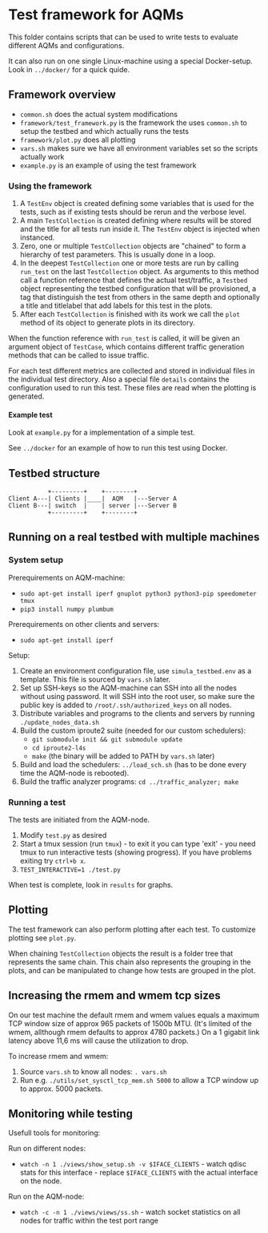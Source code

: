 # Test framework for AQMs

This folder contains scripts that can be used to write tests to evaluate different AQMs and configurations.

It can also run on one single Linux-machine using a special Docker-setup.
Look in `../docker/` for a quick quide.

## Framework overview

* `common.sh` does the actual system modifications
* `framework/test_framework.py` is the framework the uses `common.sh` to
  setup the testbed and which actually runs the tests
* `framework/plot.py` does all plotting
* `vars.sh` makes sure we have all environment variables set so the
  scripts actually work
* `example.py` is an example of using the test framework

### Using the framework

1. A `TestEnv` object is created defining some variables that is used
   for the tests, such as if existing tests should be rerun and the
   verbose level.
2. A main `TestCollection` is created defining where results will be
   stored and the title for all tests run inside it. The `TestEnv`
   object is injected when instanced.
3. Zero, one or multiple `TestCollection` objects are "chained" to form
   a hierarchy of test parameters. This is usually done in a loop.
4. In the deepest `TestCollection` one or more tests are run by calling
   `run_test` on the last `TestCollection` object. As arguments to this
   method call a function reference that defines the actual test/traffic,
   a `Testbed` object representing the testbed configuration that will be
   provisioned, a tag that distinguish the test from others in the same depth
   and optionally a title and titlelabel that add labels for this test in
   the plots.
5. After each `TestCollection` is finished with its work we call the `plot`
   method of its object to generate plots in its directory.

When the function reference with `run_test` is called, it will be given
an argument object of `TestCase`, which contains different traffic generation
methods that can be called to issue traffic.

For each test different metrics are collected and stored in individual files
in the individual test directory. Also a special file `details` contains the
configuration used to run this test. These files are read when the plotting
is generated.

#### Example test

Look at `example.py` for a implementation of a simple test.

See `../docker` for an example of how to run this test using Docker.

## Testbed structure

```
           +---------+    +--------+
Client A---| Clients |____|  AQM   |---Server A
Client B---| switch  |    | server |---Server B
           +---------+    +--------+
```

## Running on a real testbed with multiple machines

### System setup

Prerequirements on AQM-machine:

* `sudo apt-get install iperf gnuplot python3 python3-pip speedometer tmux`
* `pip3 install numpy plumbum`

Prerequirements on other clients and servers:

* `sudo apt-get install iperf`

Setup:

1. Create an environment configuration file, use `simula_testbed.env` as a
   template. This file is sourced by `vars.sh` later.
2. Set up SSH-keys so the AQM-machine can SSH into all the nodes without
   using password. It will SSH into the root user, so make sure the public
   key is added to `/root/.ssh/authorized_keys` on all nodes.
3. Distribute variables and programs to the clients and servers by running
   `./update_nodes_data.sh`
4. Build the custom iproute2 suite (needed for our custom schedulers):
   * `git submodule init && git submodule update`
   * `cd iproute2-l4s`
   * `make` (the binary will be added to PATH by `vars.sh` later)
5. Build and load the schedulers: `../load_sch.sh` (has to be done every time
   the AQM-node is rebooted).
6. Build the traffic analyzer programs: `cd ../traffic_analyzer; make`

### Running a test

The tests are initiated from the AQM-node.

1. Modify `test.py` as desired
2. Start a tmux session (run `tmux`) - to exit it you can type 'exit' - you
   need tmux to run interactive tests (showing progress). If you have problems
   exiting try `ctrl+b x`.
3. `TEST_INTERACTIVE=1 ./test.py`

When test is complete, look in `results` for graphs.

## Plotting

The test framework can also perform plotting after each test. To customize
plotting see `plot.py`.

When chaining `TestCollection` objects the result is a folder tree that
represents the same chain. This chain also represents the grouping in the
plots, and can be manipulated to change how tests are grouped in the plot.

## Increasing the rmem and wmem tcp sizes

On our test machine the default rmem and wmem values equals a maximum
TCP window size of approx 965 packets of 1500b MTU. (It's limited of the wmem,
allthough rmem defaults to approx 4780 packets.) On a 1 gigabit link latency
above 11,6 ms will cause the utilization to drop.

To increase rmem and wmem:

1. Source `vars.sh` to know all nodes: `. vars.sh`
2. Run e.g. `./utils/set_sysctl_tcp_mem.sh 5000` to allow a TCP window up to
   approx. 5000 packets.

## Monitoring while testing

Usefull tools for monitoring:

Run on different nodes:

- `watch -n 1 ./views/show_setup.sh -v $IFACE_CLIENTS` - watch qdisc stats
  for this interface - replace `$IFACE_CLIENTS` with the actual interface on
  the node.

Run on the AQM-node:

- `watch -c -n 1 ./views/views/ss.sh` - watch socket statistics on all nodes
  for traffic within the test port range
